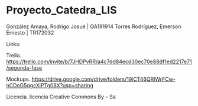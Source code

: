 # Proyecto_Catedra_LIS

González Amaya,	Rodrigo Josué	      | GA191914
Torres Rodríguez, Emerson Ernesto	  | TR172032

Links:

Trello.
https://trello.com/invite/b/7JHDPvRR/a4c7dd84ecd30ec70e88df1ed2217e71/segunda-fase

Mockups.
https://drive.google.com/drive/folders/19iCT46QRlWrFCw-nCDoG5qgcXiPTg08X?usp=sharing

Licencia.
licencia Creative Commons By – Sa


